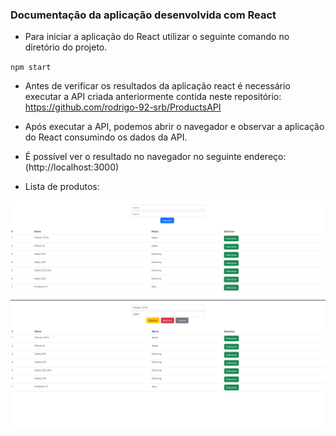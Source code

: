 ### Documentação da aplicação desenvolvida com React

- Para iniciar a aplicação do React utilizar o seguinte comando no diretório do projeto.

`npm start`

- Antes de verificar os resultados da aplicação react é necessário executar a API criada anteriormente contida neste repositório:
https://github.com/rodrigo-92-srb/ProductsAPI

- Após executar a API, podemos abrir o navegador e observar a aplicação do React consumindo os dados da API.

- É possível ver o resultado no navegador no seguinte endereço:
(http://localhost:3000)

- Lista de produtos:

<img src="src\img\list.png">

<img src="src\img\operations.png">


